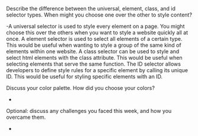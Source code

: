 Describe the difference between the universal, element, class, and id selector types. When might you choose one over the other to style content?

-A universal selector is used to style every element on a page. You might choose this over the others when you want to style a website quickly all at once. A element selector is used to select all elements of a certain type. This would be useful when wanting to style a group of the same kind of elements within one website. A class selector can be used to style and select html elements with the class attribute. This would be useful when selecting elements that serve the same function. The ID selector allows developers to define style rules for a specific element by calling its unique ID. This would be useful for styling specific elements with an ID. 

Discuss your color palette. How did you choose your colors?

-

Optional: discuss any challenges you faced this week, and how you overcame them.

-

